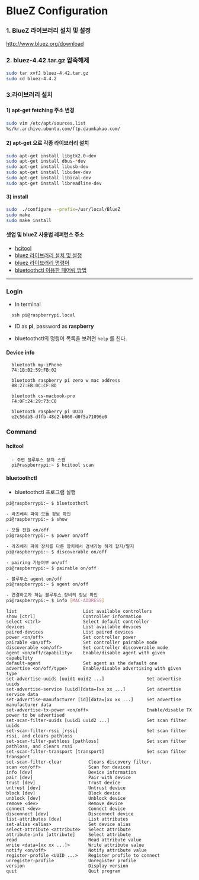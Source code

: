 # BlueZ Configuration
### 1. BlueZ 라이브러리 설치 및 설정
http://www.bluez.org/download

### 2. bluez-4.42.tar.gz 압축해제
```bash
sudo tar xvfJ bluez-4.42.tar.gz
sudo cd bluez-4.4.2
```
### 3.라이브러리 설치

#### 1) apt-get fetching 주소 변경
```bash
sudo vim /etc/apt/sources.list
%s/kr.archive.ubuntu.com/ftp.daumkakao.com/
```
#### 2) apt-get 으로 각종 라이브러리 설치
```bash
sudo apt-get install libgtk2.0-dev
sudo apt-get install dbus-*dev
sudo apt-get install libusb-dev
sudo apt-get install libudev-dev
sudo apt-get install libical-dev
sudo apt-get install libreadline-dev
```
#### 3) install
```bash
sudo  ./configure --prefix=/usr/local/BlueZ
sudo make
sudo make install
```
#### 셋업 및 blueZ 사용법 레퍼런스 주소
- [hcitool](http://www.dreamy.pe.kr/zbxe/CodeClip/3768994)
- [bluez 라이브러리  설치 및 설정](http://blog.naver.com/lswcharming/30093416977)
- [bluez 라이브러리 명령어](http://chiccoder.tistory.com/14)
- [bluetoothctl 이용한 페어링 방법](http://webnautes.tistory.com/1137)

------------------------------------------------

### Login
- In terminal

```
  ssh pi@raspberrypi.local
```

- ID as **pi**, password as **raspberry**

- bluetoothctl의 명령어 목록을 보려면 ```help``` 를 친다.

#### Device info

```
  bluetooth my-iPhone
  74:1B:B2:59:FB:02

  bluetooth raspberry pi zero w mac address
  B8:27:EB:0C:CF:BD

  bluetooth cs-macbook-pro
  F4:0F:24:29:73:C0

  bluetooth raspberry pi UUID
  e2c56db5-dffb-48d2-b060-d0f5a71096e0
```

### Command
#### hcitool

```
  - 주변 블루투스 장치 스캔
  pi@raspberrypi:~ $ hcitool scan
```

#### bluetoothctl
- bluetoothctl 프로그램 실행

```bash
pi@raspberrypi:~ $ bluetoothctl

- 라즈베리 파이 모듈 정보 확인
pi@raspberrypi:~ $ show

- 모듈 전원 on/off
pi@raspberrypi:~ $ power on/off

- 라즈베리 파이 장치를 다른 장치에서 검색가능 하게 할지/말지
pi@raspberrypi:~ $ discoverable on/off

- pairing 가능여부 on/off
pi@raspberrypi:~ $ pairable on/off

- 블루투스 agent on/off
pi@raspberrypi:~ $ agent on/off

- 연결하고자 하는 블루투스 장비의 정보 확인
pi@raspberrypi:~ $ info [MAC-ADDRESS]
```

```
list                         List available controllers
show [ctrl]                  Controller information
select <ctrl>                Select default controller
devices                      List available devices
paired-devices               List paired devices
power <on/off>               Set controller power
pairable <on/off>            Set controller pairable mode
discoverable <on/off>        Set controller discoverable mode
agent <on/off/capability>    Enable/disable agent with given capability
default-agent                Set agent as the default one
advertise <on/off/type>      Enable/disable advertising with given type
set-advertise-uuids [uuid1 uuid2 ...]                Set advertise uuids
set-advertise-service [uuid][data=[xx xx ...]        Set advertise service data
set-advertise-manufacturer [id][data=[xx xx ...]     Set advertise manufacturer data
set-advertise-tx-power <on/off>                      Enable/disable TX power to be advertised
set-scan-filter-uuids [uuid1 uuid2 ...]              Set scan filter uuids
set-scan-filter-rssi [rssi]                          Set scan filter rssi, and clears pathloss
set-scan-filter-pathloss [pathloss]                  Set scan filter pathloss, and clears rssi
set-scan-filter-transport [transport]                Set scan filter transport
set-scan-filter-clear          Clears discovery filter.
scan <on/off>                  Scan for devices
info [dev]                     Device information
pair [dev]                     Pair with device
trust [dev]                    Trust device
untrust [dev]                  Untrust device
block [dev]                    Block device
unblock [dev]                  Unblock device
remove <dev>                   Remove device
connect <dev>                  Connect device
disconnect [dev]               Disconnect device
list-attributes [dev]          List attributes
set-alias <alias>              Set device alias
select-attribute <attribute>   Select attribute
attribute-info [attribute]     Select attribute
read                           Read attribute value
write <data=[xx xx ...]>       Write attribute value
notify <on/off>                Notify attribute value
register-profile <UUID ...>    Register profile to connect
unregister-profile             Unregister profile
version                        Display version
quit                           Quit program

```
